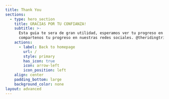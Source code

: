 ```yaml
---
title: Thank You
sections:
  - type: hero_section
    title: GRACIAS POR TU CONFIANZA!
    subtitle: >-
      Esta guia te sera de gran utilidad, esperamos ver tu progreso en el BMX,
      compartenos tu progreso en nuestras redes sociales. @theridingtrip
    actions:
      - label: Back to homepage
        url: /
        style: primary
        has_icon: true
        icon: arrow-left
        icon_position: left
    align: center
    padding_bottom: large
    background_color: none
layout: advanced
---
```

